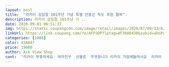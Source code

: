 ```yaml
---
layout: post 
title:  "라카이 삼일절 101주년 기념 특별 안중근 독도 후원 팔찌" 
description: 라카이 삼일절 101주년 기 ..
date: 2020-09-01 06:51:37 
img: https://static.coupangcdn.com/image/retail/images/2020/07/09/13/0/7be6fd04-982e-4d92-b8d7-ea328edfd6fd.jpg 
linkUrl: https://link.coupang.com/re/AFFSDP?lptag=AF3600438&subid=ahnPublicAsk&pageKey=1921243699&itemId=3261961876&vendorItemId=71088127581&traceid=V0-113-e724daa231e79198 
categories: [1008] 
color: 43A047 
price: 19000 
author: Ask View Shop 
cont:  "리카이 부흥하세요  여자친구  선물로  주엇씀니다 리카이 가맘에들어서요  리카이  하길래  일본기업으로  의식햇씀니다<br/>바램임니다<br/>심플하니 깔금해서 좋구요 손목시계가 검정색이라 검정색으로 구매했는데  잘 어울리네여.<br/> 애국기업이라 더 정이갑니다.<br/><br/>아직도  잘은 모르지만 뜻잇는  팔찌 라 구입햇씀니다  배송 빠르고  일보기전  받아볼수잇써서 좋앗씀니다 감사함니다<br/>제품 잘받고 확인해보니 문제없이 상품은 만족해여.<br/> 생각했던것보단 얇고 작아여(사이즈가 작은건아님) 근데 제품보고 기분좋았다가 운송장때문에 지금 화병날거같아요 하하 안떼져 하하하하하<br/>한가지 아쉽다면  크기가 좀 커서  각인글  그림이  더잘보엿쓰면 하는<br/>" 
---
```

